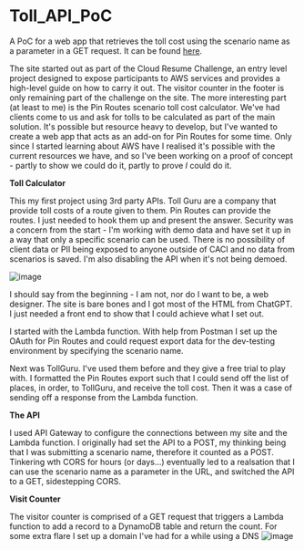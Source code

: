 # Toll_API_PoC
A PoC for a web app that retrieves the toll cost using the scenario name as a parameter in a GET request. It can be found [here](https://www.wharding.co.uk). 

The site started out as part of the Cloud Resume Challenge, an entry level project designed to expose participants to AWS services and provides a high-level guide on how to carry it out. The visitor counter in the footer is only remaining part of the challenge on the site. The more interesting part (at least to me) is the Pin Routes scenario toll cost calculator. We've had clients come to us and ask for tolls to be calculated as part of the main solution. It's possible but resource heavy to develop, but I've wanted to create a web app that acts as an add-on for Pin Routes for some time. Only since I started learning about AWS have I realised it's possible with the current resources we have, and so I've been working on a proof of concept - partly to show we could do it, partly to prove _I_ could do it.

**Toll Calculator**

This my first project using 3rd party APIs. Toll Guru are a company that provide toll costs of a route given to them. Pin Routes can provide the routes. I just needed to hook them up and present the answer. Security was a concern from the start - I'm working with demo data and have set it up in a way that only a specific scenario can be used. There is no possibility of client data or PII being exposed to anyone outside of CACI and no data from scenarios is saved. I'm also disabling the API when it's not being demoed.

![image](https://github.com/WillRHarding/Toll_API_PoC/assets/138053790/33e223b6-96c3-4f5f-9be4-820a01568638)

I should say from the beginning - I am not, nor do I want to be, a web designer. The site is bare bones and I got most of the HTML from ChatGPT. I just needed a front end to show that I could achieve what I set out. 

I started with the Lambda function. With help from Postman I set up the OAuth for Pin Routes and could request export data for the dev-testing environment by specifying the scenario name. 

Next was TollGuru. I've used them before and they give a free trial to play with. I formatted the Pin Routes export such that I could send off the list of places, in order, to TollGuru, and receive the toll cost. Then it was a case of sending off a response from the Lambda function.

**The API**

I used API Gateway to configure the connections between my site and the Lambda function. I originally had set the API to a POST, my thinking being that I was submitting a scenario name, therefore it counted as a POST. Tinkering wth CORS for hours (or days...) eventually led to a realsation that I can use the scenario name as a parameter in the URL, and switched the API to a GET, sidestepping CORS. 

**Visit Counter**

The visitor counter is comprised of a GET request that triggers a Lambda function to add a record to a DynamoDB table and return the count. For some extra flare I set up a domain I've had for a while using a DNS 
![image](https://github.com/WillRHarding/Toll_API_PoC/assets/138053790/f8d49e11-84aa-4423-ad9a-36d816d1a65c)

